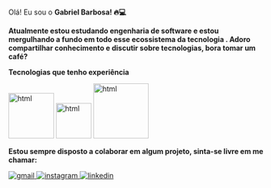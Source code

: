 Olá! Eu sou o  <b> Gabriel Barbosa! 🔥💻</b>

<b>Atualmente estou estudando engenharia de software e estou mergulhando a fundo em todo esse ecossistema da tecnologia . Adoro compartilhar conhecimento e discutir sobre tecnologias, bora tomar um café?</b>



<div>
  
<b>Tecnologias que tenho experiência </b>

<img src="https://img.shields.io/badge/HTML5-E34F26?style=for-the-badge&logo=html5&logoColor=white" alt="html" width="90" >
<img src="https://img.shields.io/badge/CSS-239120?&style=for-the-badge&logo=css3&logoColor=white" alt="html" width="70"  >
<img src="https://img.shields.io/badge/JavaScript-F7DF1E?style=for-the-badge&logo=javascript&logoColor=black" alt="html" width="109" >
  
  
  




   
  <b>Estou sempre disposto a colaborar em algum projeto, sinta-se livre em me chamar:</b>

  <a href="mailto:gb82297@gmail.com"> <img src="https://img.shields.io/badge/Gmail-D14836?style=for-the-badge&logo=gmail&logoColor=white" alt="gmail" > </a>
  <a href="https://www.instagram.com/gaabrielbarbosa__/"> <img src="https://img.shields.io/badge/Instagram-E4405F?style=for-the-badge&logo=instagram&logoColor=white" alt="instagram" > </a>
  <a href="https://www.linkedin.com/in/gabriel-barbosa-382885144/"> <img src="https://img.shields.io/badge/LinkedIn-0077B5?style=for-the-badge&logo=linkedin&logoColor=white" alt="linkedin" > </a>
<br>
  </div>
